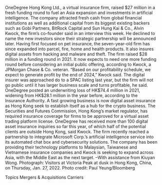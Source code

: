 OneDegree Hong Kong Ltd., a virtual insurance firm, raised $27 million in a fresh funding round to fuel an Asia expansion and investments in artificial intelligence.
The company attracted fresh cash from global financial institutions as well as additional capital from its biggest existing backers such as Gobi Partners, BitRock Capital and Sun Hung Kai & Co., Alvin Kwock, the firm’s co-founder said in an interview this week. He declined to name the new investors since their strategic partnership will be announced later.
Having first focused on pet insurance, the seven-year-old firm has since expanded into parcel, fire, home and health products. It also insures digital assets from hacking and malware and theft.
The firm raised $28 million in a funding round in 2021. It now expects to need one more funding round before considering an initial public offering, according to Kwock, a JPMorgan Chase & Co. veteran.
“Based on our profitability schedule, we expect to generate profit by the end of 2024,” Kwock said. The digital insurer was approached do to a SPAC listing last year, but the firm will not go public until it has larger business scale and turns profitable, he said.
OneDegree posted an underwriting loss of HK$74.4 million in 2021, widening from HK$28.1 million in the year before, according to the Insurance Authority.
A fast growing business is now digital asset insurance as Hong Kong seek to establish itself as a hub for the crypto business. The Securities and Futures Commission, Hong Kong’s market regulator, has required insurance coverage for firms to be approved for a virtual asset trading platform license.
OneDegree has received more than 100 digital asset insurance inquiries so far this year, of which half of the potential clients are outside Hong Kong, said Kwock.
The firm recently reached a partnership to integrate Microsoft Corp.’s artificial intelligence service into its automated chat box and cybersecurity solutions.
The company has been providing their technology platforms to Malaysian, Taiwanese and Vietnamese insurance companies and Kwock is seeking to expand across Asia, with the Middle East as the next target.
–With assistance from Kiuyan Wong.
Photograph: Visitors at Victoria Peak at dusk in Hong Kong, China, on Thursday, Jan. 27, 2022. Photo credit: Paul Yeung/Bloomberg

Topics
Mergers & Acquisitions
Carriers
